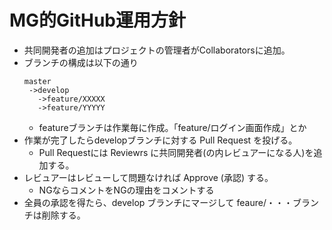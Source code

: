# MG的GitHub運用方針

* 共同開発者の追加はプロジェクトの管理者がCollaboratorsに追加。
* ブランチの構成は以下の通り
	```
	master
	 ->develop
	   ->feature/XXXXX
	   ->feature/YYYYY
	 ```
	- featureブランチは作業毎に作成。「feature/ログイン画面作成」とか
* 作業が完了したらdevelopブランチに対する Pull Request を投げる。
	- Pull Requestには Reviewrs に共同開発者(の内レビュアーになる人)を追加する。
* レビュアーはレビューして問題なければ Approve (承認) する。
	- NGならコメントをNGの理由をコメントする
* 全員の承認を得たら、develop ブランチにマージして feaure/・・・ブランチは削除する。
